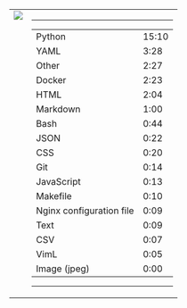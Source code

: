 
<table><tr>
<td valign="top">
  <img src="https://wakatime.com/share/@Aperture/0cd21d5d-ac4f-458d-9c71-d06f479c1297.png" />
</td>

<td valign="top">
  <hr>
  <table>
    <tr><td>Python</td><td>15:10</td></tr><tr><td>YAML</td><td>3:28</td></tr><tr><td>Other</td><td>2:27</td></tr><tr><td>Docker</td><td>2:23</td></tr><tr><td>HTML</td><td>2:04</td></tr><tr><td>Markdown</td><td>1:00</td></tr><tr><td>Bash</td><td>0:44</td></tr><tr><td>JSON</td><td>0:22</td></tr><tr><td>CSS</td><td>0:20</td></tr><tr><td>Git</td><td>0:14</td></tr><tr><td>JavaScript</td><td>0:13</td></tr><tr><td>Makefile</td><td>0:10</td></tr><tr><td>Nginx configuration file</td><td>0:09</td></tr><tr><td>Text</td><td>0:09</td></tr><tr><td>CSV</td><td>0:07</td></tr><tr><td>VimL</td><td>0:05</td></tr><tr><td>Image (jpeg)</td><td>0:00</td></tr>
  </table>
  <hr>
</td>
</tr></table>

